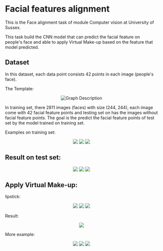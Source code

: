 # Facial features alignment

This is the Face alignment task of module Computer vision at University of Sussex.

This task build the CNN model that can predict the facial feature on people's face and able to apply Virtual Make-up based on the feature that model predicted.

## Dataset
In this dataset, each data point consists 42 points in each image (people's face).

The Template:
<p align="center">
  <img src="https://github.com/Turkeywobbling/Face-alignment/assets/105172948/f290a3bd-34be-4901-a108-f9195b4acdd9.png" alt="Graph Description">
</p>

In training set, there 2811 images (faces) with size (244, 244), each image come with 42 facial feature points and testing set on has the images without facial feature points.
The goal is the predict the facial feature points of test set by the model trained on training set.

Examples on training set:
<p align="center">
  <img src="https://github.com/Turkeywobbling/Face-alignment/assets/105172948/1c86db83-b241-4cdb-963e-dd39deb32cfd.png">
  <img src="https://github.com/Turkeywobbling/Face-alignment/assets/105172948/6e59b585-cdbe-443e-a5e9-361ea6c455db.png">
  <img src="https://github.com/Turkeywobbling/Face-alignment/assets/105172948/eaffca22-5386-48c0-bc22-bf37688e091a.png">
</p>

## Result on test set:
<p align="center">
  <img src="https://github.com/Turkeywobbling/Face-alignment/assets/105172948/20f7b852-f58d-4bbe-903a-9c5308e01799.png">
  <img src="https://github.com/Turkeywobbling/Face-alignment/assets/105172948/f5ddc232-2246-4dbb-ad91-387caacbd7f7.png">
  <img src="https://github.com/Turkeywobbling/Face-alignment/assets/105172948/e256aa29-4132-42cc-a2c3-bd3f31106798.png">
</p>

## Apply Virtual Make-up:

lipstick:
<p align="center">
  <img src="https://github.com/Turkeywobbling/Face-alignment/assets/105172948/23b07170-c918-47f9-82d5-60abf27bb58f.png">
  <img src="https://github.com/Turkeywobbling/Face-alignment/assets/105172948/4e6cf05a-68bc-42b4-b6d5-700bf377e82e.png">
  <img src="https://github.com/Turkeywobbling/Face-alignment/assets/105172948/40f0b99c-c641-48fb-acab-f6905eab0de5.png">
</p>

Result:
<p align="center">
  <img src="https://github.com/Turkeywobbling/Face-alignment/assets/105172948/6fe7b678-bbd0-4081-9950-942693650e63.png">
</p>

More example:
<p align="center">
  <img src="https://github.com/Turkeywobbling/Face-alignment/assets/105172948/f30ef82f-6525-4675-a0de-f30fc1d7b606.png">
  <img src="https://github.com/Turkeywobbling/Face-alignment/assets/105172948/3869158d-42da-4cf8-8976-bb902819757e.png">
  <img src="https://github.com/Turkeywobbling/Face-alignment/assets/105172948/dd2150a9-5472-49cd-9462-897392186746.png">
</p>


